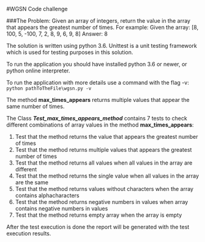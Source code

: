 #WGSN Code challenge

###The Problem:
Given an array of integers, return the value in the array that appears the greatest number of
times.
For example:
Given the array: [8, 100, 5, -100, 7, 2, 8, 9, 6, 9, 8]
Answer: 8

The solution is written using python 3.6.
Unittest is a unit testing framework which is used for testing purposes in this solution.

To run the application you should have installed python 3.6 or newer, or python online interpreter. 

To run the application with more details use a command with the flag -v: 
`python pathToTheFile\wgsn.py -v`

The method **max_times_appears** returns multiple values that appear the same number of times.

The Class ***Test_max_times_appears_method*** contains 7 tests to check different combinations of array values in the method **max_times_appears**:
1. Test that the method returns the value that appears the greatest number of times
2. Test that the method returns multiple values that appears the greatest number of times
3. Test that the method returns all values when all values in the array are different
4. Test that the method returns the single value when all values in the array are the same
5. Test that the method returns values without characters when the array contains alphacharacters
6. Test that the method returns negative numbers in values when array contains negative numbers in values
7. Test that the method returns empty array when the array is empty

After the test execution is done the report will be generated with the test execution results.
